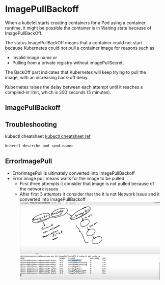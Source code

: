 # ImagePullBackoff

When a kubelet starts creating containers for a Pod using a container runtime, it might be possible the container is in Waiting state because of ImagePullBackOff.

The status ImagePullBackOff means that a container could not start because Kubernetes could not pull a container image for reasons such as 

- Invalid image name or 
- Pulling from a private registry without imagePullSecret. 

The BackOff part indicates that Kubernetes will keep trying to pull the image, with an increasing back-off delay.

Kubernetes raises the delay between each attempt until it reaches a compiled-in limit, which is 300 seconds (5 minutes).

ImagePullBackoff
------------------
## Troubleshooting 
kubectl cheatsheet [kubectl cheatsheet ref](https://kubernetes.io/docs/reference/kubectl/quick-reference/)
```sh
kubectl describe pod <pod-name>
```
## ErrorImagePull
* ErrorImagePull is ultimately converted into ImagePullBackoff
* Error image pull means waits for the image to be pulled 
    * First three attempts it consider that image is not pulled because of the network issues 
    * After first 3 attempts it consider that the it is not Network Issue and it converted into ImagePullBackoff
    ![alt text](images/troubleshoot2.png)
    ![alt text](images/troubleshoot1.png)
